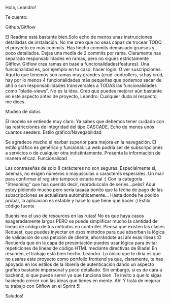 Hola, Leandro!

Te cuento:

Github/Gitflow

El Readme está bastante bien.Solo echo de menos unas instrucciones detalladas de instalación.
No me creo que no seas capaz de trocear TODO el proyecto en más commits. Has hecho commits demasiado gruesos y poco detallados. Dejas una media de 2 commits por rama.
Claramente has separado responsabilidades en ramas, pero no sigues estrictamente Gitflow. Gitflow crea ramas en base a funcionalidades(features). Una funcionalidad es, por ejemplo en tu caso. hacer login.  O ver suscripciones. Aquí lo que tenemos son ramas muy grandes (crud-controllers, si hay crud, hay por lo menos 4 funcionalidades más pequeñas que podemos sacar de ahí) o con responsabilidades transversales a TODAS las funcionalidades como "blade-views". No es la idea.
Creo que puedes mejorar aún bastante en este aspecto antes de proyecto, Leandro. Cualquier duda al respecto, me dices.

Modelo de datos

El modelo se entiende muy claro.
Ya sabes que debemos tener cuidado con las restricciones de integridad del tipo CASCADE.
Echo de menos unos cuantos seeders.
Estilo gráfico/Navegabilidad

Se agradece mucho el navbar superior para mejora en la navegación.
El estilo gráfico es genérico y funcional. La web podría ser de subscripciones a servicios o de cualquier otra indistintamente.
Presenta la información de manera eficaz.
Funcionalidad

Las contraseñas de solo 8 carácteres no son seguras. Especialmente si, además, no exigen números o mayúsculas o caracteres especiales.
Un mail para confirmar el registro tampoco estaría mal :)
Con la categoría "Streaming" que has querido decir, reproducción de series...pelis?
Aquí estoy pidiendo mucho pero sería taaaaa bonito que la fecha de pago de las subscripciones se actualizara automáticamente...
Hasta donde he podido probar, la aplicación es estable y hace lo que tiene que hacer :)
Estilo código fuente

Buenísimo el uso de resources en las rutas!
No es que haya casos exageradamente largos PERO se puede simplificar mucho la cantidad de líneas de código de tus métodos en controller. Piensa que existen las clases Request, que puedes inyectar en esos métodos para que absorban la lógica de validación de una petición de cliente, ahorrándote así ahí esas líneas :D
Recuerda que en la capa de presentación puedes usar lógica para evitar repeticiones de líneas de código HTML mediante directivas de Blade!
En resumen, el trabajo está bien hecho, Leandro. Lo único que te diría es que no usaras este proyecto como portfolio frontend ya que, claramente, te has apoyado en los estilos de la librería de autenticación dando un aspecto gráfico bastante impersonal y poco detallado. Sin embargo, si es de cara a backend, sí que puede servir ya que funciona bien. Te invito a que lo sigas haciendo crecer con las ideas que tienes en mente. Ah! Y trata de mejorar tu trabajo con Gitflow en el Sprint 5!

Saludos!